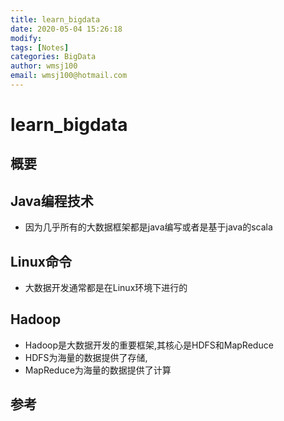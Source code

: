 ```yaml
---
title: learn_bigdata
date: 2020-05-04 15:26:18
modify: 
tags: [Notes]
categories: BigData
author: wmsj100
email: wmsj100@hotmail.com
---
```


# learn_bigdata

## 概要

## Java编程技术

- 因为几乎所有的大数据框架都是java编写或者是基于java的scala

## Linux命令

- 大数据开发通常都是在Linux环境下进行的

## Hadoop

- Hadoop是大数据开发的重要框架,其核心是HDFS和MapReduce
- HDFS为海量的数据提供了存储,
- MapReduce为海量的数据提供了计算

## 参考

